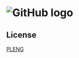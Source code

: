 
# ![GitHub logo](https://www.unlockmen.com/wp-content/uploads/2019/11/19127-fashion-croptopgallery-1490881276-ag-184972-001-copy.jpg)

## License
[PLENG](https://www.facebook.com/pleng.ceol)
